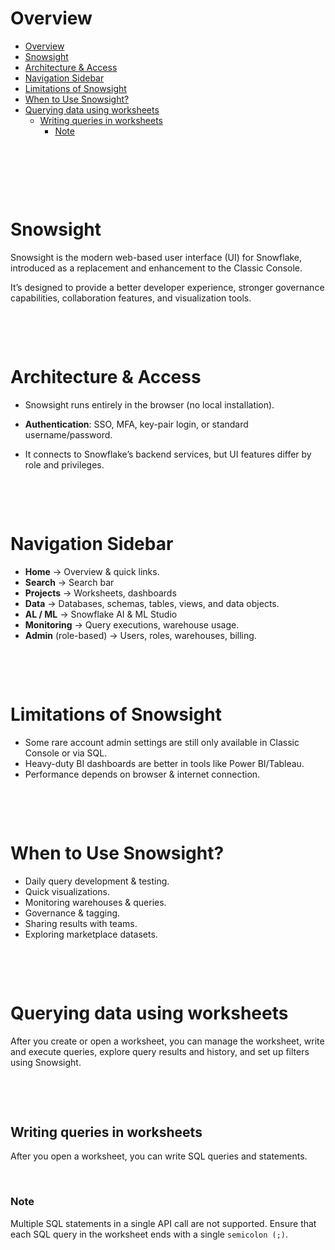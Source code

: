# Overview

- [Overview](#overview)
- [Snowsight](#snowsight)
- [Architecture \& Access](#architecture--access)
- [Navigation Sidebar](#navigation-sidebar)
- [Limitations of Snowsight](#limitations-of-snowsight)
- [When to Use Snowsight?](#when-to-use-snowsight)
- [Querying data using worksheets](#querying-data-using-worksheets)
  - [Writing queries in worksheets](#writing-queries-in-worksheets)
    - [Note](#note)

&nbsp;

&nbsp;

&nbsp;

# Snowsight

Snowsight is the modern web-based user interface (UI) for Snowflake, introduced as a replacement and enhancement to the Classic Console.

It’s designed to provide a better developer experience, stronger governance capabilities, collaboration features, and visualization tools.

&nbsp;

&nbsp;

# Architecture & Access

- Snowsight runs entirely in the browser (no local installation).

- **Authentication**: SSO, MFA, key-pair login, or standard username/password.

- It connects to Snowflake’s backend services, but UI features differ by role and privileges.

&nbsp;

&nbsp;

# Navigation Sidebar

- **Home** → Overview & quick links.
- **Search** → Search bar
- **Projects** → Worksheets, dashboards
- **Data** → Databases, schemas, tables, views, and data objects.
- **AL / ML** → Snowflake AI & ML Studio
- **Monitoring** → Query executions, warehouse usage.
- **Admin** (role-based) → Users, roles, warehouses, billing.

&nbsp;

&nbsp;

# Limitations of Snowsight

- Some rare account admin settings are still only available in Classic Console or via SQL.
- Heavy-duty BI dashboards are better in tools like Power BI/Tableau.
- Performance depends on browser & internet connection.

&nbsp;

&nbsp;

# When to Use Snowsight?

- Daily query development & testing.
- Quick visualizations.
- Monitoring warehouses & queries.
- Governance & tagging.
- Sharing results with teams.
- Exploring marketplace datasets.

&nbsp;

&nbsp;

# Querying data using worksheets

After you create or open a worksheet, you can manage the worksheet, write and execute queries, explore query results and history, and set up filters using Snowsight.

&nbsp;

&nbsp;

## Writing queries in worksheets

After you open a worksheet, you can write SQL queries and statements.

&nbsp;

### Note

Multiple SQL statements in a single API call are not supported. Ensure that each SQL query in the worksheet ends with a single `semicolon (;)`.

&nbsp;

&nbsp;
